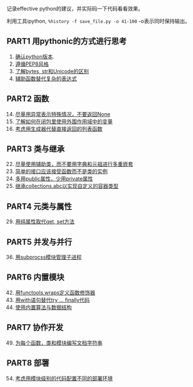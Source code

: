 

记录effective python的建议，并实际码一下代码看看效果。

利用工具ipython, `%history -f save_file.py -o 41-100`  -o表示同时保持输出。


## PART1 用pythonic的方式进行思考

1. [确认python版本](./src/part1/01_py_version.py).
2. [遵循PEP8风格](http://www.python.org/dev/peps/pep-0008)
3. [了解bytes, str和Unicode的区别](./src/part1/03_unicode.py)
4. [辅助函数替代复杂的表达式](./src/part1/04_helper_func.py)

## PART2 函数

14. [尽量用异常表示特殊情况，不要返回None](./src/part2/14_func_special_val.py)
15. [了解如何在闭包里使用外围作用域中的变量](./src/part2/15_clousure_scope.py)
16. [考虑用生成器代替直接返回的列表函数](./src/part2/16_generator_return.py)

## PART3 类与继承

22. [尽量使用辅助类，而不要用字典和元祖进行多重嵌套](./src/part3/22_helper_class.py)
23. [简单的接口应该接受函数而不是类的实例](./src/part3/23_api_func.py)
27. [多用public属性，少用private属性](./src/part3/27_public_less.py)
28. [继承collections.abc以实现自定义的容器类型](./src/part3/28_abc_type.py)

## PART4 元类与属性

29. [用纯属性取代get, set方法](./src/part4/29_pure_attr.py)

## PART5 并发与并行

36. [用subprocss模块管理子进程](./src/part5/36_subprocess.py)

## PART6 内置模块

42. [用functools.wraps定义函数修饰器](./src/part6/42_wrap.py)
43. [用with语句替代try ... finally代码](./src/part6/43_with_context.py)
46. [使用内置算法与数据结构](./src/part6/46_dsa_internal.py)

## PART7 协作开发

49. [为每个函数，类和模块编写文档字符串](http://www.python.org/dev/peps/pep-0257)

## PART8 部署

54. [考虑用模块级别的代码配置不同的部署环境](./src/part8/env_deploy.py)
